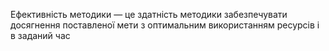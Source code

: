 Ефективність методики — це здатність методики забезпечувати досягнення
поставленої мети з оптимальним використанням ресурсів і в заданий
час